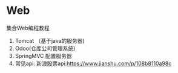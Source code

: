 # Web
集合Web编程教程

1. Tomcat （基于java的服务器)
2. Odoo(仓库公司管理系统)
3. SpringMVC 配置服务器
4. 常见api:
	新浪股票api:https://www.jianshu.com/p/108b8110a98c